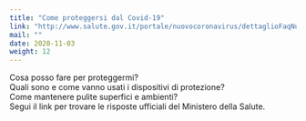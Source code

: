 ```yaml
---
title: "Come proteggersi dal Covid-19"
link: "http://www.salute.gov.it/portale/nuovocoronavirus/dettaglioFaqNuovoCoronavirus.jsp?lingua=italiano&id=235"
mail: ""
date: 2020-11-03
weight: 12
---
```


Cosa posso fare per proteggermi?  
Quali sono e come vanno usati i dispositivi di protezione?  
Come mantenere pulite superfici e ambienti?  
Segui il link per trovare le risposte ufficiali del Ministero della Salute.

